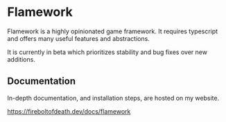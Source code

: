# Flamework
Flamework is a highly opinionated game framework.
It requires typescript and offers many useful features and abstractions.

It is currently in beta which prioritizes stability and bug fixes over new additions.

## Documentation
In-depth documentation, and installation steps, are hosted on my website.

https://fireboltofdeath.dev/docs/flamework
